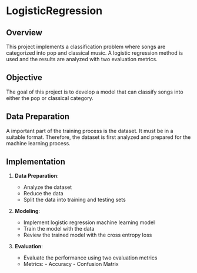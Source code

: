 # LogisticRegression

## Overview

This project implements a classification problem where songs are categorized into pop and classical music. A logistic regression method is used and the results are analyzed with two evaluation metrics.

## Objective

The goal of this project is to develop a model that can classify songs into either the pop or classical category.

## Data Preparation

A important part of the training process is the dataset. It must be in a suitable format. Therefore, the dataset is first analyzed and prepared for the machine learning process. 

## Implementation

1. **Data Preparation**:
   - Analyze the dataset
   - Reduce the data
   - Split the data into training and testing sets

2. **Modeling**:
   - Implement logistic regression machine learning model
   - Train the model with the data
   - Review the trained model with the cross entropy loss

3. **Evaluation**:
   - Evaluate the performance using two evaluation metrics
   - Metrics: - Accuracy
              - Confusion Matrix


